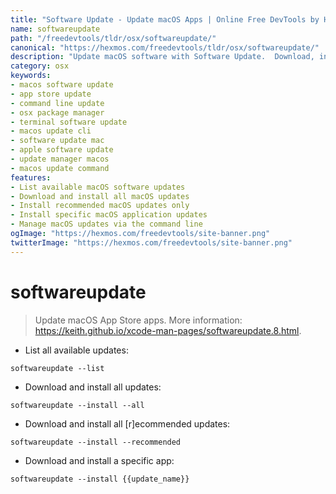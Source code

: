```yaml
---
title: "Software Update - Update macOS Apps | Online Free DevTools by Hexmos"
name: softwareupdate
path: "/freedevtools/tldr/osx/softwareupdate/"
canonical: "https://hexmos.com/freedevtools/tldr/osx/softwareupdate/"
description: "Update macOS software with Software Update.  Download, install, and manage updates via the command line interface. Free online tool, no registration required."
category: osx
keywords:
- macos software update
- app store update
- command line update
- osx package manager
- terminal software update
- macos update cli
- software update mac
- apple software update
- update manager macos
- macos update command
features:
- List available macOS software updates
- Download and install all macOS updates
- Install recommended macOS updates only
- Install specific macOS application updates
- Manage macOS updates via the command line
ogImage: "https://hexmos.com/freedevtools/site-banner.png"
twitterImage: "https://hexmos.com/freedevtools/site-banner.png"
---
```


# softwareupdate

> Update macOS App Store apps.
> More information: <https://keith.github.io/xcode-man-pages/softwareupdate.8.html>.

- List all available updates:

`softwareupdate --list`

- Download and install all updates:

`softwareupdate --install --all`

- Download and install all [r]ecommended updates:

`softwareupdate --install --recommended`

- Download and install a specific app:

`softwareupdate --install {{update_name}}`
